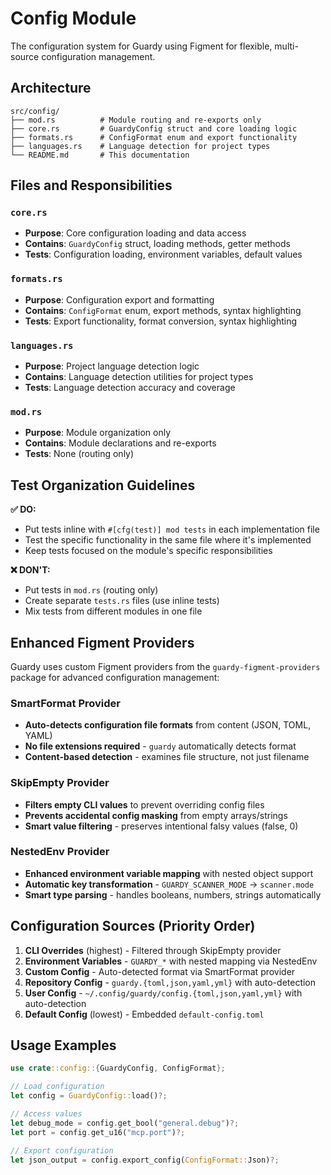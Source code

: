 # Config Module

The configuration system for Guardy using Figment for flexible, multi-source configuration management.

## Architecture

```
src/config/
├── mod.rs          # Module routing and re-exports only
├── core.rs         # GuardyConfig struct and core loading logic
├── formats.rs      # ConfigFormat enum and export functionality  
├── languages.rs    # Language detection for project types
└── README.md       # This documentation
```

## Files and Responsibilities

### `core.rs`
- **Purpose**: Core configuration loading and data access
- **Contains**: `GuardyConfig` struct, loading methods, getter methods
- **Tests**: Configuration loading, environment variables, default values

### `formats.rs` 
- **Purpose**: Configuration export and formatting
- **Contains**: `ConfigFormat` enum, export methods, syntax highlighting
- **Tests**: Export functionality, format conversion, syntax highlighting

### `languages.rs`
- **Purpose**: Project language detection logic
- **Contains**: Language detection utilities for project types
- **Tests**: Language detection accuracy and coverage

### `mod.rs`
- **Purpose**: Module organization only
- **Contains**: Module declarations and re-exports
- **Tests**: None (routing only)

## Test Organization Guidelines

**✅ DO:**
- Put tests inline with `#[cfg(test)] mod tests` in each implementation file
- Test the specific functionality in the same file where it's implemented
- Keep tests focused on the module's specific responsibilities

**❌ DON'T:**
- Put tests in `mod.rs` (routing only)
- Create separate `tests.rs` files (use inline tests)
- Mix tests from different modules in one file

## Enhanced Figment Providers

Guardy uses custom Figment providers from the `guardy-figment-providers` package for advanced configuration management:

### SmartFormat Provider
- **Auto-detects configuration file formats** from content (JSON, TOML, YAML)
- **No file extensions required** - `guardy` automatically detects format
- **Content-based detection** - examines file structure, not just filename

### SkipEmpty Provider  
- **Filters empty CLI values** to prevent overriding config files
- **Prevents accidental config masking** from empty arrays/strings
- **Smart value filtering** - preserves intentional falsy values (false, 0)

### NestedEnv Provider
- **Enhanced environment variable mapping** with nested object support
- **Automatic key transformation** - `GUARDY_SCANNER_MODE` → `scanner.mode`
- **Smart type parsing** - handles booleans, numbers, strings automatically

## Configuration Sources (Priority Order)

1. **CLI Overrides** (highest) - Filtered through SkipEmpty provider
2. **Environment Variables** - `GUARDY_*` with nested mapping via NestedEnv
3. **Custom Config** - Auto-detected format via SmartFormat provider
4. **Repository Config** - `guardy.{toml,json,yaml,yml}` with auto-detection
5. **User Config** - `~/.config/guardy/config.{toml,json,yaml,yml}` with auto-detection  
6. **Default Config** (lowest) - Embedded `default-config.toml`

## Usage Examples

```rust
use crate::config::{GuardyConfig, ConfigFormat};

// Load configuration
let config = GuardyConfig::load()?;

// Access values
let debug_mode = config.get_bool("general.debug")?;
let port = config.get_u16("mcp.port")?;

// Export configuration
let json_output = config.export_config(ConfigFormat::Json)?;
```